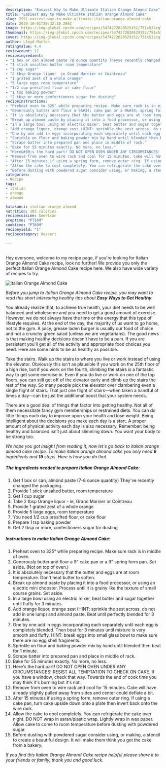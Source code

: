 ```yaml
---
description: "Easiest Way to Make Ultimate Italian Orange Almond Cake"
title: "Easiest Way to Make Ultimate Italian Orange Almond Cake"
slug: 2991-easiest-way-to-make-ultimate-italian-orange-almond-cake
date: 2020-10-01T20:32:10.286Z
image: https://img-global.cpcdn.com/recipes/5474272020529152/751x532cq70/italian-orange-almond-cake-recipe-main-photo.jpg
thumbnail: https://img-global.cpcdn.com/recipes/5474272020529152/751x532cq70/italian-orange-almond-cake-recipe-main-photo.jpg
cover: https://img-global.cpcdn.com/recipes/5474272020529152/751x532cq70/italian-orange-almond-cake-recipe-main-photo.jpg
author: Lloyd Morton
ratingvalue: 4.4
reviewcount: 12
recipeingredient:
- "1 box or can almond paste 78 ounce quantity Theyve recently changed the packaging"
- "1 stick unsalted butter room temperature"
- "1 cup sugar"
- "2 tbsp Orange liquor  ie Grand Marnier or Cointreau"
- "1 grated zest of a whole orange"
- "5 large eggs room temperature"
- "1/2 cup presifted flour or cake flour"
- "1 tsp baking powder"
- "2 tbsp or more confectioners sugar for dusting"
recipeinstructions:
- "Preheat oven to 325° while preparing recipe. Make sure rack is in middle of oven."
- "Generously butter and flour a 9&#34; cake pan or a 9&#34; spring form pan. Set aside. (Not on top of oven.)"
- "It is absolutely necessary that the butter and eggs are at room temperature. Don&#39;t heat butter to soften."
- "Break up almond paste by placing it into a food processor, or using an electric mini chopster. Process until it is grainy like the texture of small course grains. Set aside."
- "In a large bowl using an electric mixer, beat butter and sugar together until fluffy for 3 minutes."
- "Add orange liquor, orange zest (HINT: sprinkle the zest across, do not add in one lump) and almond paste. Beat until perfectly blended for 3 minutes."
- "One by one add in eggs incorporating each separately until each egg is completely blended. Then beat for 3 minutes until mixture is very smooth and fluffy. HINT: break eggs into small glass bowl to make sure there are no egg shell fragments."
- "Sprinkle on flour and baking powder mix by hand until blended then beat for 1 minute."
- "Scrape batter into prepared pan and place in middle of rack."
- "Bake for 55 minutes exactly. No more, no less."
- "Here&#39;s the hard part! DO NOT OPEN OVEN UNDER ANY CIRCUMSTANCES! RESIST ALL TEMPTATION TO CHECK ON CAKE. If you have a window, check that way. Towards the end of cook time you may think it&#39;s burning but it&#39;s not."
- "Remove from oven to wire rack and cool for 15 minutes. Cake will have already slightly pulled away from sides and center could deflate a bit."
- "After 15 minutes if using a spring form, remove outer ring. If using a cake pan, turn cake upside down onto a plate then invert back onto the wire rack."
- "Allow the cake to cool completely. You can refrigerate the cake over night. DO NOT wrap in saran/plastic wrap. Lightly wrap in wax paper. Allow cake to come to room temperature before dusting with powdered sugar."
- "Before dusting with powdered sugar consider using, or making, a stencil to create a beautiful design. It will make them think you got the cake from a bakery."
categories:
- Recipe
tags:
- italian
- orange
- almond

katakunci: italian orange almond 
nutrition: 103 calories
recipecuisine: American
preptime: "PT16M"
cooktime: "PT60M"
recipeyield: "1"
recipecategory: Dessert

---
```

<br>
Hey everyone, welcome to my recipe page, if you're looking for Italian Orange Almond Cake recipe, look no further! We provide you only the perfect Italian Orange Almond Cake recipe here. We also have wide variety of recipes to try.
<br>


![Italian Orange Almond Cake](https://img-global.cpcdn.com/recipes/5474272020529152/751x532cq70/italian-orange-almond-cake-recipe-main-photo.jpg)

<i>Before you jump to Italian Orange Almond Cake recipe, you may want to read this short interesting healthy tips about <strong>Easy Ways to Get Healthy</strong>.</i>

You already realize that, to achieve true health, your diet needs to be well balanced and wholesome and you need to get a good amount of exercise. However, we do not always have the time or the energy that this type of lifestyle requires. At the end of the day, the majority of us want to go home, not to the gym. A juicy, grease laden burger is usually our food of choice and not a crunchy green salad (unless we are vegetarians). The good news is that making healthy decisions doesn’t have to be a pain. If you are persistent you'll get all of the activity and appropriate food choices you need. Here are some hints to be as healthy as possible.

Take the stairs. Walk up the stairs to where you live or work instead of using the elevator. Obviously this isn’t as plausible if you work on the 25th floor of a high rise, but if you work on the fourth, climbing the stairs is a fantastic way to get some exercise in. Even if you do live or work on one of the top floors, you can still get off of the elevator early and climb up the stairs the rest of the way. So many people pick the elevator over clambering even a single flight of stairs. That just one flight of stairs—when taken a handful of times a day—can be just the additional boost that your system needs. 

There are a good deal of things that factor into getting healthy. Not all of them necessitate fancy gym memberships or restrained diets. You can do little things each day to improve upon your health and lose weight. Being intelligent about the decisions you make each day is a start. A proper amount of physical activity each day is also necessary. Remember: being healthy and balanced isn’t just about slimming down. You want your body to be strong too. 


<i>We hope you got insight from reading it, now let's go back to italian orange almond cake recipe. To make italian orange almond cake you only need <strong>9</strong> ingredients and <strong>15</strong> steps. Here is how you do that.
</i>

##### The ingredients needed to prepare Italian Orange Almond Cake:

1. Get 1 box or can, almond paste (7-8 ounce quantity) They&#39;ve recently changed the packaging.
1. Provide 1 stick unsalted butter, room temperature
1. Get 1 cup sugar
1. Take 2 tbsp Orange liquor - ie, Grand Marnier or Cointreau
1. Provide 1 grated zest of a whole orange
1. Provide 5 large eggs, room temperature
1. You need 1/2 cup presifted flour, or cake flour
1. Prepare 1 tsp baking powder
1. Get 2 tbsp or more, confectioners sugar for dusting


##### Instructions to make Italian Orange Almond Cake:

1. Preheat oven to 325° while preparing recipe. Make sure rack is in middle of oven.
1. Generously butter and flour a 9&#34; cake pan or a 9&#34; spring form pan. Set aside. (Not on top of oven.)
1. It is absolutely necessary that the butter and eggs are at room temperature. Don&#39;t heat butter to soften.
1. Break up almond paste by placing it into a food processor, or using an electric mini chopster. Process until it is grainy like the texture of small course grains. Set aside.
1. In a large bowl using an electric mixer, beat butter and sugar together until fluffy for 3 minutes.
1. Add orange liquor, orange zest (HINT: sprinkle the zest across, do not add in one lump) and almond paste. Beat until perfectly blended for 3 minutes.
1. One by one add in eggs incorporating each separately until each egg is completely blended. Then beat for 3 minutes until mixture is very smooth and fluffy. HINT: break eggs into small glass bowl to make sure there are no egg shell fragments.
1. Sprinkle on flour and baking powder mix by hand until blended then beat for 1 minute.
1. Scrape batter into prepared pan and place in middle of rack.
1. Bake for 55 minutes exactly. No more, no less.
1. Here&#39;s the hard part! DO NOT OPEN OVEN UNDER ANY CIRCUMSTANCES! RESIST ALL TEMPTATION TO CHECK ON CAKE. If you have a window, check that way. Towards the end of cook time you may think it&#39;s burning but it&#39;s not.
1. Remove from oven to wire rack and cool for 15 minutes. Cake will have already slightly pulled away from sides and center could deflate a bit.
1. After 15 minutes if using a spring form, remove outer ring. If using a cake pan, turn cake upside down onto a plate then invert back onto the wire rack.
1. Allow the cake to cool completely. You can refrigerate the cake over night. DO NOT wrap in saran/plastic wrap. Lightly wrap in wax paper. Allow cake to come to room temperature before dusting with powdered sugar.
1. Before dusting with powdered sugar consider using, or making, a stencil to create a beautiful design. It will make them think you got the cake from a bakery.


<i>If you find this Italian Orange Almond Cake recipe helpful please share it to your friends or family, thank you and good luck.</i>
